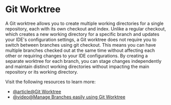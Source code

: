# Git Worktree

A Git worktree allows you to create multiple working directories for a single repository, each with its own checkout and index. Unlike a regular checkout, which creates a new working directory for a specific branch and updates your IDE's configuration settings, a Git worktree does not require you to switch between branches using git checkout. This means you can have multiple branches checked out at the same time without affecting each other or requiring changes to your IDE configurations. By creating a separate worktree for each branch, you can stage changes independently and maintain distinct working directories without impacting the main repository or its working directory.

Visit the following resources to learn more:

- [@article@Git Worktree](https://www.gitkraken.com/learn/git/git-worktree)
- [@video@Manage Branches easily using Git Worktree](https://www.youtube.com/watch?v=cRunWRC8ye0)